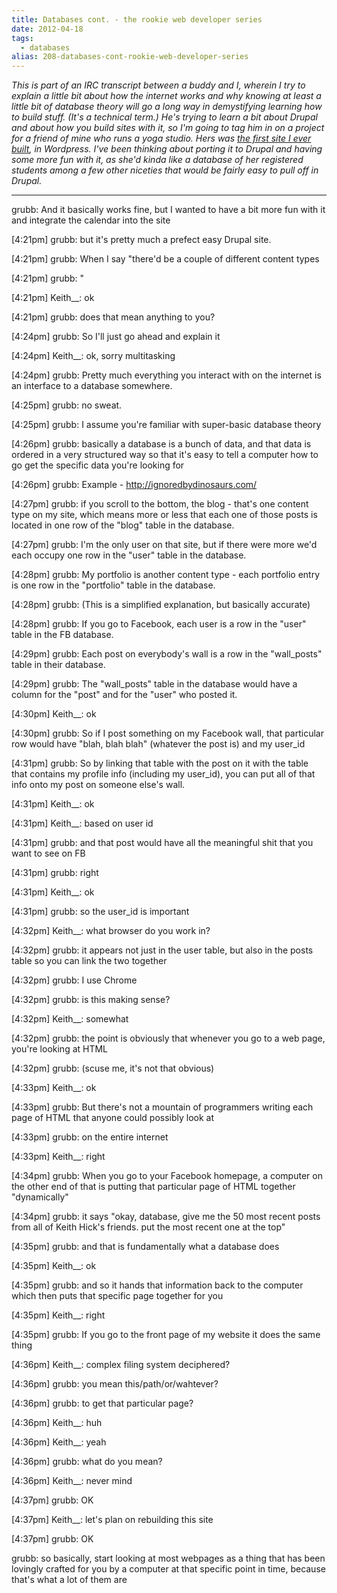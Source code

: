 ```yaml
---
title: Databases cont. - the rookie web developer series
date: 2012-04-18
tags: 
  - databases
alias: 208-databases-cont-rookie-web-developer-series
---
```


*This is part of an IRC transcript between a buddy and I, wherein I try to explain a little bit about how the internet works and why knowing at least a little bit of database theory will go a long way in demystifying learning how to build stuff. (It's a technical term.) He's trying to learn a bit about Drupal and about how you build sites with it, so I'm going to tag him in on a project for a friend of mine who runs a yoga studio. Hers was [the first site I ever built](http://breathingroomcenter.com/), in Wordpress. I've been thinking about porting it to Drupal and having some more fun with it, as she'd kinda like a database of her registered students among a few other niceties that would be fairly easy to pull off in Drupal.*


---



grubb: And it basically works fine, but I wanted to have a bit more fun with it and integrate the calendar into the site  

[4:21pm] grubb: but it's pretty much a prefect easy Drupal site.  

[4:21pm] grubb: When I say "there'd be a couple of different content types  

[4:21pm] grubb: "  

[4:21pm] Keith__: ok  

[4:21pm] grubb: does that mean anything to you?  

[4:24pm] grubb: So I'll just go ahead and explain it  

[4:24pm] Keith__: ok, sorry multitasking  

[4:24pm] grubb: Pretty much everything you interact with on the internet is an interface to a database somewhere.  

[4:25pm] grubb: no sweat.  

[4:25pm] grubb: I assume you're familiar with super-basic database theory  

[4:26pm] grubb: basically a database is a bunch of data, and that data is ordered in a very structured way so that it's easy to tell a computer how to go get the specific data you're looking for  

[4:26pm] grubb: Example - http://ignoredbydinosaurs.com/  

[4:27pm] grubb: if you scroll to the bottom, the blog - that's one content type on my site, which means more or less that each one of those posts is located in one row of the "blog" table in the database.  

[4:27pm] grubb: I'm the only user on that site, but if there were more we'd each occupy one row in the "user" table in the database.  

[4:28pm] grubb: My portfolio is another content type - each portfolio entry is one row in the "portfolio" table in the database.  

[4:28pm] grubb: (This is a simplified explanation, but basically accurate)  

[4:28pm] grubb: If you go to Facebook, each user is a row in the "user" table in the FB database.  

[4:29pm] grubb: Each post on everybody's wall is a row in the "wall_posts" table in their database.  

[4:29pm] grubb: The "wall_posts" table in the database would have a column for the "post" and for the "user" who posted it.  

[4:30pm] Keith__: ok  

[4:30pm] grubb: So if I post something on my Facebook wall, that particular row would have "blah, blah blah" (whatever the post is) and my user_id  

[4:31pm] grubb: So by linking that table with the post on it with the table that contains my profile info (including my user_id), you can put all of that info onto my post on someone else's wall.  

[4:31pm] Keith__: ok  

[4:31pm] Keith__: based on user id  

[4:31pm] grubb: and that post would have all the meaningful shit that you want to see on FB  

[4:31pm] grubb: right  

[4:31pm] Keith__: ok  

[4:31pm] grubb: so the user_id is important  

[4:32pm] Keith__: what browser do you work in?  

[4:32pm] grubb: it appears not just in the user table, but also in the posts table so you can link the two together  

[4:32pm] grubb: I use Chrome  

[4:32pm] grubb: is this making sense?  

[4:32pm] Keith__: somewhat  

[4:32pm] grubb: the point is obviously that whenever you go to a web page, you're looking at HTML  

[4:32pm] grubb: (scuse me, it's not that obvious)  

[4:33pm] Keith__: ok  

[4:33pm] grubb: But there's not a mountain of programmers writing each page of HTML that anyone could possibly look at  

[4:33pm] grubb: on the entire internet  

[4:33pm] Keith__: right  

[4:34pm] grubb: When you go to your Facebook homepage, a computer on the other end of that is putting that particular page of HTML together "dynamically"  

[4:34pm] grubb: it says "okay, database, give me the 50 most recent posts from all of Keith Hick's friends. put the most recent one at the top"  

[4:35pm] grubb: and that is fundamentally what a database does  

[4:35pm] Keith__: ok  

[4:35pm] grubb: and so it hands that information back to the computer which then puts that specific page together for you  

[4:35pm] Keith__: right  

[4:35pm] grubb: If you go to the front page of my website it does the same thing  

[4:36pm] Keith__: complex filing system deciphered?  

[4:36pm] grubb: you mean this/path/or/wahtever?  

[4:36pm] grubb: to get that particular page?  

[4:36pm] Keith__: huh  

[4:36pm] Keith__: yeah  

[4:36pm] grubb: what do you mean?  

[4:36pm] Keith__: never mind  

[4:37pm] grubb: OK  

[4:37pm] Keith__: let's plan on rebuilding this site  

[4:37pm] grubb: OK  

grubb: so basically, start looking at most webpages as a thing that has been lovingly crafted for you by a computer at that specific point in time, because that's what a lot of them are  
